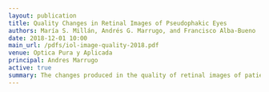 ```yaml
---
layout: publication
title: Quality Changes in Retinal Images of Pseudophakic Eyes
authors: María S. Millán, Andrés G. Marrugo, and Francisco Alba-Bueno
date: 2018-12-01 10:00
main_url: /pdfs/iol-image-quality-2018.pdf
venue: Optica Pura y Aplicada
principal: Andres Marrugo
active: true
summary: The changes produced in the quality of retinal images of patients after intraocular lens implantation surgery is considered. Several factors concerning the optical system of the eye, the ocular media, and the implanted intraocular lens, may have an influence on the quality of the image acquired with a non-mydriatic retinal camera. We illustrate our study with several cases taken from the clinical practice. A pair of eye fundus images represents each case: one taken before and the other after surgery. A quality measure based on a calculation of image anisotropy is applied to each image.
---
```


